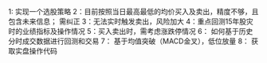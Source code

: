 1: 实现一个选股策略
2：目前按照当日最高最低的均价买入及卖出，精度不够，且包含未来信息； 需纠正
3：无法实时触发卖出，风险加大
4：重点回测15年股灾时的业绩指标及操作情况
5：买入卖出时，需考虑涨跌停情况
6： 如何基于历史分时成交数据进行回测和交易
7： 基于均值突破（MACD金叉），低位放量
8： 获取实盘操作代码